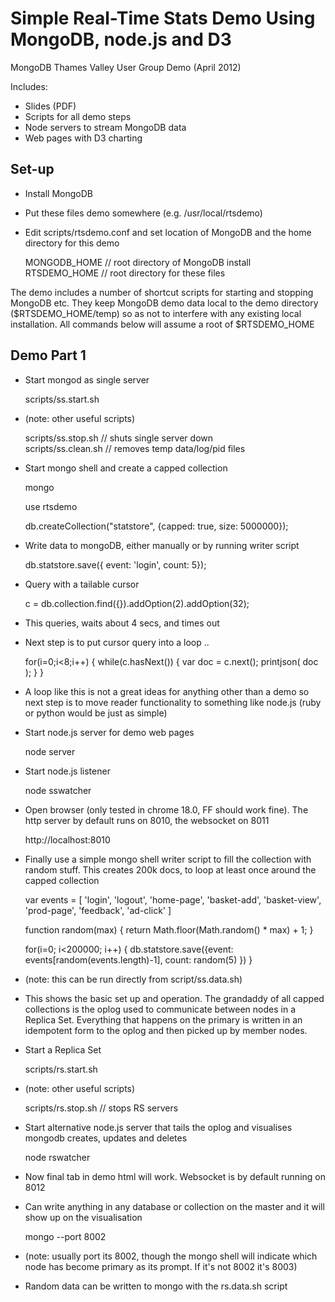 

Simple Real-Time Stats Demo Using MongoDB, node.js and D3
=========================================================

MongoDB Thames Valley User Group Demo
(April 2012)

Includes:

- Slides (PDF)
- Scripts for all demo steps
- Node servers to stream MongoDB data
- Web pages with D3 charting

Set-up
------

- Install MongoDB
- Put these files demo somewhere (e.g. /usr/local/rtsdemo)
- Edit scripts/rtsdemo.conf and set location of MongoDB and the home directory for this demo

    MONGODB_HOME        // root directory of MongoDB install  
    RTSDEMO_HOME        // root directory for these files  

The demo includes a number of shortcut scripts for starting and stopping MongoDB etc. They
keep MongoDB demo data local to the demo directory ($RTSDEMO_HOME/temp) so as not to interfere
with any existing local installation. All commands below will assume a root of $RTSDEMO_HOME

Demo Part 1
-----------

- Start mongod as single server

  scripts/ss.start.sh

- (note: other useful scripts)

  scripts/ss.stop.sh    // shuts single server down   
  scripts/ss.clean.sh   // removes temp data/log/pid files  

- Start mongo shell and create a capped collection

  mongo

	use rtsdemo

	db.createCollection("statstore", {capped: true, size: 5000000});

- Write data to mongoDB, either manually or by running writer script

  db.statstore.save({ event: 'login', count: 5});

- Query with a tailable cursor

  c = db.collection.find({}).addOption(2).addOption(32);

- This queries, waits about 4 secs, and times out

- Next step is to put cursor query into a loop ..

  for(i=0;i<8;i++) {
        while(c.hasNext()) {
             var doc = c.next();
             printjson( doc );
        }
  }

- A loop like this is not a great ideas for anything other than a demo
so next step is to move reader functionality to something like node.js
(ruby or python would be just as simple)

- Start node.js server for demo web pages

  node server

- Start node.js listener

  node sswatcher

- Open browser (only tested in chrome 18.0, FF should work fine). The
http server by default runs on 8010, the websocket on 8011

  http://localhost:8010

- Finally use a simple mongo shell writer script to fill the collection
with random stuff. This creates 200k docs, to loop at least once around
the capped collection

  var events = [ 'login', 'logout', 'home-page', 'basket-add', 'basket-view', 'prod-page', 'feedback', 'ad-click' ]

  function random(max) { return Math.floor(Math.random() * max) + 1; }

  for(i=0; i<200000; i++) { db.statstore.save({event: events[random(events.length)-1], count: random(5) }) }

- (note: this can be run directly from script/ss.data.sh)

- This shows the basic set up and operation. The grandaddy of all
capped collections is the oplog used to communicate between nodes
in a Replica Set. Everything that happens on the primary is written
in an idempotent form to the oplog and then picked up by member
nodes.

- Start a Replica Set

  scripts/rs.start.sh

- (note: other useful scripts)

  scripts/rs.stop.sh    // stops RS servers

- Start alternative node.js server that tails the oplog and visualises
mongodb creates, updates and deletes

  node rswatcher

- Now final tab in demo html will work. Websocket is by default running on 8012

- Can write anything in any database or collection on the master
and it will show up on the visualisation

  mongo --port 8002

- (note: usually port its 8002, though the mongo shell will indicate which node
has become primary as its prompt. If it's not 8002 it's 8003)

- Random data can be written to mongo with the rs.data.sh script


